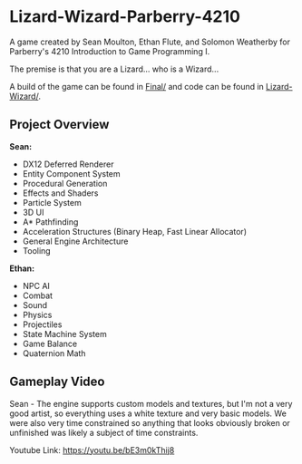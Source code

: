 # Lizard-Wizard-Parberry-4210
A game created by Sean Moulton, Ethan Flute, and Solomon Weatherby for Parberry's 4210 Introduction to Game Programming I.

The premise is that you are a Lizard... who is a Wizard...

A build of the game can be found in [Final/](Final) and code can be found in [Lizard-Wizard/](Lizard-Wizard).

## Project Overview
**Sean:**
- DX12 Deferred Renderer
- Entity Component System
- Procedural Generation
- Effects and Shaders
- Particle System
- 3D UI
- A* Pathfinding
- Acceleration Structures (Binary Heap, Fast Linear Allocator)
- General Engine Architecture
- Tooling

<!--- Check out my [detailed breakdown](https://windowsvista42.github.io/projects/lizard-wizard/)! --->

**Ethan:**
- NPC AI
- Combat
- Sound
- Physics
- Projectiles
- State Machine System
- Game Balance
- Quaternion Math

## Gameplay Video
Sean - The engine supports custom models and textures, but I'm not a very good artist, so everything uses a white texture and very basic models. We were also very time constrained so anything that looks obviously broken or unfinished was likely a subject of time constraints.

Youtube Link: https://youtu.be/bE3m0kThij8
